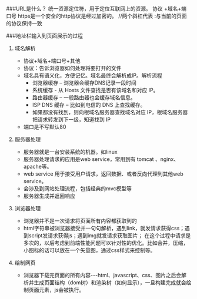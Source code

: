 ###URL是什么？
统一资源定位符，用于定位互联网上的资源。
协议 +域名+端口号
https是一个安全的http协议是经过加密的。
//两个斜杠代表 :与当前的页面的协议保持一致

###地址栏输入到页面展示的过程
1. 域名解析
    - 协议+域名+端口号+其他
    - 协议：告诉浏览器如何处理将要打开的文件
    - 域名具有语义化，方便记忆。域名最终会解析成IP。解析流程
        - 浏览器缓存 – 浏览器会缓存DNS记录一段时间
        - 系统缓存 - 从 Hosts 文件查找是否有该域名和对应 IP。
        - 路由器缓存 – 一般路由器也会缓存域名信息。
        - ISP DNS 缓存 – 比如到电信的 DNS 上查找缓存。
        - 如果都没有找到，则向根域名服务器查找域名对应 IP，根域名服务器把请求转发到下一级，知道找到 IP
    - 端口是不写默认80

2. 服务器处理
    - 服务器就是一台安装系统的机器。如linux
    - 服务器处理请求的应用是web service，常用到有 tomcat  、nginx、apache等。
    - web service 用于接受用户请求，返回数据、或者反向代理到其他web service。
    - 会涉及到网站处理流程，包括经典的mvc模型等
    - 服务器生成并返回响应
3. 浏览器处理
    - 浏览器并不是一次请求将页面所有内容都获取到的
    - html字符串被浏览器接受并一句句解析，遇到link，就发请求获得css；遇到script发请求获得js；遇到img就发请求获取图片；
在这个过程中请求是多次的，以后考虑到前端性能问题可以针对性的优化。比如合并，压缩，小图标的话可以放在一个矢量图，通过css样式来控制等。
4. 绘制网页
    -  浏览器下载完页面的所有内容---html、javascript、css、图片之后会解析并生成页面结构（dom树）和渲染树（如何显示），一旦构建完成就会绘制页面元素，js会被执行。